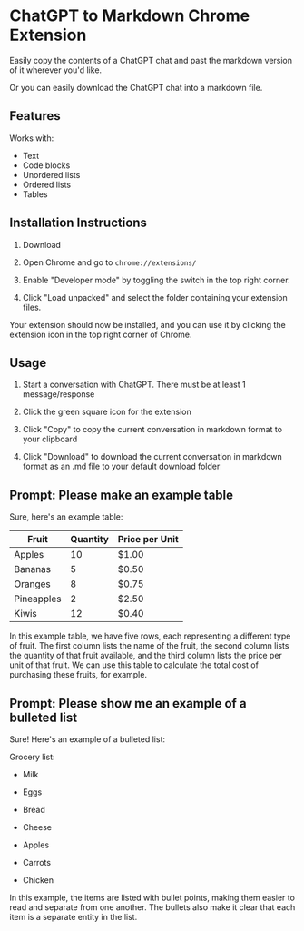 # ChatGPT to Markdown Chrome Extension

Easily copy the contents of a ChatGPT chat and past the markdown version of it wherever you'd like.

Or you can easily download the ChatGPT chat into a markdown file.

## Features

Works with:

- Text
- Code blocks
- Unordered lists
- Ordered lists
- Tables

## Installation Instructions

1. Download

1. Open Chrome and go to `chrome://extensions/`

1. Enable "Developer mode" by toggling the switch in the top right corner.

1. Click "Load unpacked" and select the folder containing your extension files.

Your extension should now be installed, and you can use it by clicking the extension icon in the top right corner of Chrome.

## Usage

1. Start a conversation with ChatGPT. There must be at least 1 message/response

1. Click the green square icon for the extension

1. Click "Copy" to copy the current conversation in markdown format to your clipboard

1. Click "Download" to download the current conversation in markdown format as an .md file to your default download folder

## Prompt: Please make an example table

Sure, here's an example table:

<table><thead><tr><th>Fruit</th><th>Quantity</th><th>Price per Unit</th></tr></thead><tbody><tr><td>Apples</td><td>10</td><td>$1.00</td></tr><tr><td>Bananas</td><td>5</td><td>$0.50</td></tr><tr><td>Oranges</td><td>8</td><td>$0.75</td></tr><tr><td>Pineapples</td><td>2</td><td>$2.50</td></tr><tr><td>Kiwis</td><td>12</td><td>$0.40</td></tr></tbody></table>

In this example table, we have five rows, each representing a different type of fruit. The first column lists the name of the fruit, the second column lists the quantity of that fruit available, and the third column lists the price per unit of that fruit. We can use this table to calculate the total cost of purchasing these fruits, for example.

## Prompt: Please show me an example of a bulleted list

Sure! Here's an example of a bulleted list:

Grocery list:

- Milk

- Eggs

- Bread

- Cheese

- Apples

- Carrots

- Chicken

In this example, the items are listed with bullet points, making them easier to read and separate from one another. The bullets also make it clear that each item is a separate entity in the list.


